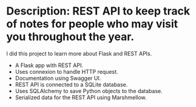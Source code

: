 # Description: REST API to keep track of notes for people who may visit you throughout the year. 
I did this project to learn more about Flask and REST APIs. 
- A Flask app with REST API. 
- Uses connexion to handle HTTP request.
- Documentation using Swagger UI.
- REST API is connected to a SQLite database.
- Uses SQLAIchemy to save Python objects to the database.
- Serialized data for the REST API using Marshmellow.
